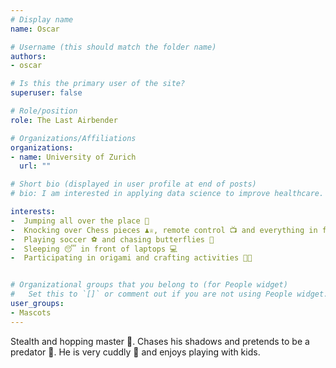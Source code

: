 ```yaml
---
# Display name
name: Oscar

# Username (this should match the folder name)
authors:
- oscar

# Is this the primary user of the site?
superuser: false

# Role/position
role: The Last Airbender

# Organizations/Affiliations
organizations:
- name: University of Zurich
  url: ""

# Short bio (displayed in user profile at end of posts)
# bio: I am interested in applying data science to improve healthcare.

interests:
-  Jumping all over the place 🦘
-  Knocking over Chess pieces ♟️♕, remote control 📺 and everything in front of him
-  Playing soccer ⚽ and chasing butterflies 🦋
-  Sleeping 😴 in front of laptops 💻
-  Participating in origami and crafting activities 🧶🎨


# Organizational groups that you belong to (for People widget)
#   Set this to `[]` or comment out if you are not using People widget.
user_groups:
- Mascots
---
```


Stealth and hopping master 🥋. Chases his shadows and pretends to be a predator 🐯. He is very cuddly 🧸 and enjoys playing with kids.
